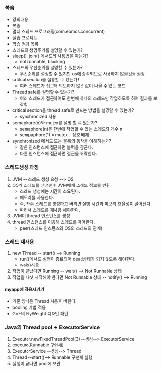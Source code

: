 ### 복습
- 강의내용
- 복습
- 멀티 스레드 프로그래밍(com.eomcs.concurrent)
- 실습 프로젝트
- 학습 점검 목록
- 스레드의 생명주기를 설명할 수 있는가?
- sleep(), join() 메서드의 사용법을 아는가? 
  - not runnable, blocking
- 스레드의 우선순위를 설명할 수 있는가? 
  - 우선순위를 설정할 수 있지만 os에 종속되므로 사용하지 않을것을 권장
- critical section을 설명할 수 있는가? 
  - 여러 스레드가 접근해 의도하지 않은 값이 나올 수 있는 코드 
- Thread safe를 설명할 수 있는가?
  - 여러 스레드가 접근하여도 한번에 하나의 스레드만 작업하도록 하여 결과를 보장함
- critical section을 thread safe로 만드는 방법을 설명할 수 있는가?
  - synchronized 사용
- semaphore(n)와 mutex를 설명 할 수 있는가?
  - semaphore(n)은 한번에 작업할 수 있는 스레드의 개수 n
  - sempaphore(1) = mutex - 상호 배제 
- synchronized 메서드 또는 블록의 동작을 이해하는가?
  - 같은 인스턴스에 접근하면 블럭을 잠근다.
  - 다른 인스턴스에 접근하면 접근을 허락한다.

### 스레드생성 과정
1. JVM -- 스레드 생성 요청 --> OS
2. OS가 스레드를 생성한후 JVM에게 스레드 정보를 반환
   - 스레드 생성에는 시간이 소요된다.
   - 메모리를 사용한다.
   - 즉, 자주 스레드를 생성하고 버리면 실행 시간과 메모리 효울성이 떨어진다.
   - 따라서 스레드를 재사용 해야한다.
3. JVM이 thread 인스턴스를 생성
4. thread 인스턴스를 이용해 스레드를 제어한다.
   - peer(스레드 인스턴스와 OS의 스레드의 관계)

### 스레드 재사용
1. new Thread -- start() --> Running
   - run()메서드 실행이 종료되어 dead상태가 되지 않도록 해야한다.
   - wait()사용
2. 작업이 끝났다면 Running -- wait() --> Not Runnable 상태
3. 작업을 다싯 시작해야 한다면 Not Runnable 상태 -- notify() --> Running

#### myapp에 적용시키기
- 기존 방식은 Thread 사용후 버린다.
- pooling 기법 적용
- GoF의 FlyWeight 디자인 패턴

### Java의 Thread pool -> ExecutorService
1. Executor.newFixedThreadPool(3) --생성--> ExecutorService
2. execute(Runnable 구현체)
3. ExecutorService --생성--> Thread
4. Thread --start()--> Runnable 구현체 실행
5. 실행이 끝나면 pool에 보관